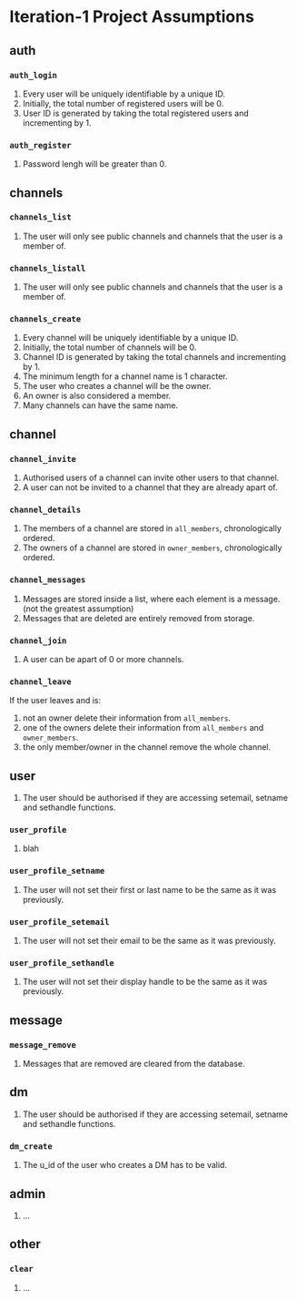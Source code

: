 # Iteration-1 Project Assumptions
## auth
### `auth_login`
1. Every user will be uniquely identifiable by a unique ID.
2. Initially, the total number of registered users will be 0.
3. User ID is generated by taking the total registered users and incrementing by 1. 
### `auth_register`
1. Password lengh will be greater than 0.

## channels
### `channels_list`
1. The user will only see public channels and channels that the user is a member of.
### `channels_listall`
1. The user will only see public channels and channels that the user is a member of.
### `channels_create`
1. Every channel will be uniquely identifiable by a unique ID.
2. Initially, the total number of channels will be 0.
3. Channel ID is generated by taking the total channels and incrementing by 1. 
4. The minimum length for a channel name is 1 character.
5. The user who creates a channel will be the owner.
6. An owner is also considered a member.
7. Many channels can have the same name.

## channel
### `channel_invite`
1. Authorised users of a channel can invite other users to that channel.
2. A user can not be invited to a channel that they are already apart of.
### `channel_details`
1. The members of a channel are stored in `all_members`, chronologically ordered.
2. The owners of a channel are stored in `owner_members`, chronologically ordered.
### `channel_messages`
1. Messages are stored inside a list, where each element is a message. (not the greatest assumption)
2. Messages that are deleted are entirely removed from storage.
### `channel_join`
1. A user can be apart of 0 or more channels.
### `channel_leave`
If the user leaves and is:
1. not an owner delete their information from `all_members`.
2. one of the owners delete their information from `all_members` and `owner_members`.
3. the only member/owner in the channel remove the whole channel.

## user
1. The user should be authorised if they are accessing setemail, setname and sethandle functions.
### `user_profile`
1. blah 
### `user_profile_setname`
1. The user will not set their first or last name to be the same as it was previously.
### `user_profile_setemail`
1. The user will not set their email to be the same as it was previously.
### `user_profile_sethandle`
1. The user will not set their display handle to be the same as it was previously.

## message
### `message_remove`
1. Messages that are removed are cleared from the database.

## dm
1. The user should be authorised if they are accessing setemail, setname and sethandle functions.
### `dm_create`
1. The u_id of the user who creates a DM has to be valid.

## admin
1. ...


## other
### `clear`
1. ...
